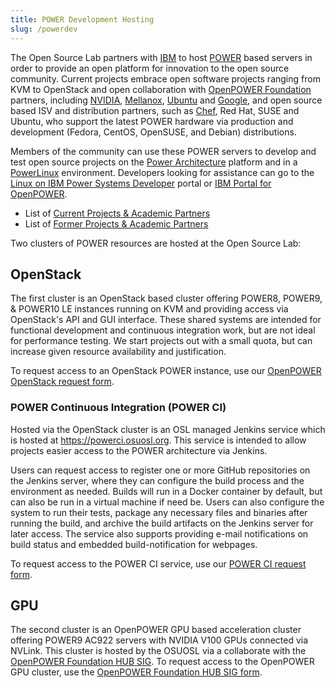 ```yaml
---
title: POWER Development Hosting
slug: /powerdev
---
```


The Open Source Lab partners with [IBM](http://www-03.ibm.com/linux/ltc/) to host
[POWER](http://en.wikipedia.org/wiki/IBM_POWER_microprocessors) based servers in order to provide an open platform for
innovation to the open source community. Current projects embrace open software projects ranging from KVM to OpenStack
and open collaboration with [OpenPOWER Foundation](http://openpowerfoundation.org) partners, including
[NVIDIA](http://www.nvidia.com), [Mellanox](https://www.mellanox.com), [Ubuntu](http://www.ubuntu.com) and
[Google](https://opensource.google.com/), and open source based ISV and distribution partners, such as
[Chef](https://www.chef.io/chef/), Red Hat, SUSE and Ubuntu, who support the latest POWER hardware via production and
development (Fedora, CentOS, OpenSUSE, and Debian) distributions.

Members of the community can use these POWER servers to develop and test open source projects on the
[Power Architecture](http://en.wikipedia.org/wiki/Power_Architectur) platform and in a
[PowerLinux](http://en.wikipedia.org/wiki/PowerLinux) environment. Developers looking for assistance can go to the
[Linux on IBM Power Systems Developer](https://developer.ibm.com/linuxonpower/) portal or
[IBM Portal for OpenPOWER](https://www-355.ibm.com/systems/power/openpower/).

- List of [Current Projects & Academic Partners](/services/powerdev/current-projects)
- List of [Former Projects & Academic Partners](/services/powerdev/former-projects)

Two clusters of POWER resources are hosted at the Open Source Lab:

## OpenStack

The first cluster is an OpenStack based cluster offering POWER8, POWER9, & POWER10 LE instances running on KVM and
providing access via OpenStack's API and GUI interface. These shared systems are intended for functional development and
continuous integration work, but are not ideal for performance testing. We start projects out with a small quota, but
can increase given resource availability and justification.

To request access to an OpenStack POWER instance, use our
[OpenPOWER OpenStack request form](/services/powerdev/request_hosting).

### POWER Continuous Integration (POWER CI)

Hosted via the OpenStack cluster is an OSL managed Jenkins service which is hosted at <https://powerci.osuosl.org>. This
service is intended to allow projects easier access to the POWER architecture via Jenkins.

Users can request access to register one or more GitHub repositories on the Jenkins server, where they can configure the
build process and the environment as needed. Builds will run in a Docker container by default, but can also be run in a
virtual machine if need be. Users can also configure the system to run their tests, package any necessary files and
binaries after running the build, and archive the build artifacts on the Jenkins server for later access. The service
also supports providing e-mail notifications on build status and embedded build-notification for webpages.

To request access to the POWER CI service, use our [POWER CI request form](/services/powerdev/request_powerci).

## GPU

The second cluster is an OpenPOWER GPU based acceleration cluster offering POWER9 AC922 servers with NVIDIA V100 GPUs
connected via NVLink. This cluster is hosted by the OSUOSL via a collaborate with the
[OpenPOWER Foundation HUB SIG](https://openpower.foundation/hub/). To request access to the OpenPOWER GPU cluster, use
the [OpenPOWER Foundation HUB SIG form](https://openpower.foundation/hub/oregonstateuniversity/).

